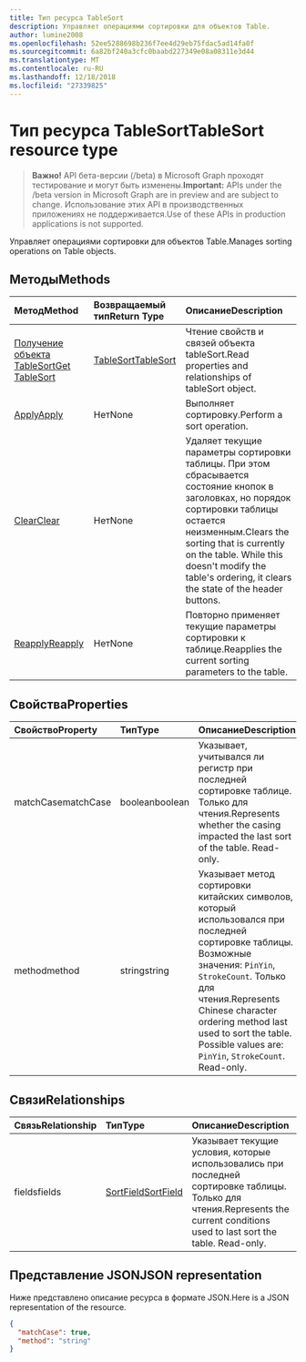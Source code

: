 ```yaml
---
title: Тип ресурса TableSort
description: Управляет операциями сортировки для объектов Table.
author: lumine2008
ms.openlocfilehash: 52ee5288698b236f7ee4d29eb75fdac5ad14fa0f
ms.sourcegitcommit: 6a82bf240a3cfc0baabd227349e08a08311e3d44
ms.translationtype: MT
ms.contentlocale: ru-RU
ms.lasthandoff: 12/18/2018
ms.locfileid: "27339825"
---
```

# <a name="tablesort-resource-type"></a><span data-ttu-id="fe0e8-103">Тип ресурса TableSort</span><span class="sxs-lookup"><span data-stu-id="fe0e8-103">TableSort resource type</span></span>

> <span data-ttu-id="fe0e8-104">**Важно!** API бета-версии (/beta) в Microsoft Graph проходят тестирование и могут быть изменены.</span><span class="sxs-lookup"><span data-stu-id="fe0e8-104">**Important:** APIs under the /beta version in Microsoft Graph are in preview and are subject to change.</span></span> <span data-ttu-id="fe0e8-105">Использование этих API в производственных приложениях не поддерживается.</span><span class="sxs-lookup"><span data-stu-id="fe0e8-105">Use of these APIs in production applications is not supported.</span></span>

<span data-ttu-id="fe0e8-106">Управляет операциями сортировки для объектов Table.</span><span class="sxs-lookup"><span data-stu-id="fe0e8-106">Manages sorting operations on Table objects.</span></span>


## <a name="methods"></a><span data-ttu-id="fe0e8-107">Методы</span><span class="sxs-lookup"><span data-stu-id="fe0e8-107">Methods</span></span>

| <span data-ttu-id="fe0e8-108">Метод</span><span class="sxs-lookup"><span data-stu-id="fe0e8-108">Method</span></span>           | <span data-ttu-id="fe0e8-109">Возвращаемый тип</span><span class="sxs-lookup"><span data-stu-id="fe0e8-109">Return Type</span></span>    |<span data-ttu-id="fe0e8-110">Описание</span><span class="sxs-lookup"><span data-stu-id="fe0e8-110">Description</span></span>|
|:---------------|:--------|:----------|
|[<span data-ttu-id="fe0e8-111">Получение объекта TableSort</span><span class="sxs-lookup"><span data-stu-id="fe0e8-111">Get TableSort</span></span>](../api/tablesort-get.md) | [<span data-ttu-id="fe0e8-112">TableSort</span><span class="sxs-lookup"><span data-stu-id="fe0e8-112">TableSort</span></span>](tablesort.md) |<span data-ttu-id="fe0e8-113">Чтение свойств и связей объекта tableSort.</span><span class="sxs-lookup"><span data-stu-id="fe0e8-113">Read properties and relationships of tableSort object.</span></span>|
|[<span data-ttu-id="fe0e8-114">Apply</span><span class="sxs-lookup"><span data-stu-id="fe0e8-114">Apply</span></span>](../api/tablesort-apply.md)|<span data-ttu-id="fe0e8-115">Нет</span><span class="sxs-lookup"><span data-stu-id="fe0e8-115">None</span></span>|<span data-ttu-id="fe0e8-116">Выполняет сортировку.</span><span class="sxs-lookup"><span data-stu-id="fe0e8-116">Perform a sort operation.</span></span>|
|[<span data-ttu-id="fe0e8-117">Clear</span><span class="sxs-lookup"><span data-stu-id="fe0e8-117">Clear</span></span>](../api/tablesort-clear.md)|<span data-ttu-id="fe0e8-118">Нет</span><span class="sxs-lookup"><span data-stu-id="fe0e8-118">None</span></span>|<span data-ttu-id="fe0e8-p102">Удаляет текущие параметры сортировки таблицы. При этом сбрасывается состояние кнопок в заголовках, но порядок сортировки таблицы остается неизменным.</span><span class="sxs-lookup"><span data-stu-id="fe0e8-p102">Clears the sorting that is currently on the table. While this doesn't modify the table's ordering, it clears the state of the header buttons.</span></span>|
|[<span data-ttu-id="fe0e8-121">Reapply</span><span class="sxs-lookup"><span data-stu-id="fe0e8-121">Reapply</span></span>](../api/tablesort-reapply.md)|<span data-ttu-id="fe0e8-122">Нет</span><span class="sxs-lookup"><span data-stu-id="fe0e8-122">None</span></span>|<span data-ttu-id="fe0e8-123">Повторно применяет текущие параметры сортировки к таблице.</span><span class="sxs-lookup"><span data-stu-id="fe0e8-123">Reapplies the current sorting parameters to the table.</span></span>|

## <a name="properties"></a><span data-ttu-id="fe0e8-124">Свойства</span><span class="sxs-lookup"><span data-stu-id="fe0e8-124">Properties</span></span>
| <span data-ttu-id="fe0e8-125">Свойство</span><span class="sxs-lookup"><span data-stu-id="fe0e8-125">Property</span></span>     | <span data-ttu-id="fe0e8-126">Тип</span><span class="sxs-lookup"><span data-stu-id="fe0e8-126">Type</span></span>   |<span data-ttu-id="fe0e8-127">Описание</span><span class="sxs-lookup"><span data-stu-id="fe0e8-127">Description</span></span>|
|:---------------|:--------|:----------|
|<span data-ttu-id="fe0e8-128">matchCase</span><span class="sxs-lookup"><span data-stu-id="fe0e8-128">matchCase</span></span>|<span data-ttu-id="fe0e8-129">boolean</span><span class="sxs-lookup"><span data-stu-id="fe0e8-129">boolean</span></span>|<span data-ttu-id="fe0e8-p103">Указывает, учитывался ли регистр при последней сортировке таблице. Только для чтения.</span><span class="sxs-lookup"><span data-stu-id="fe0e8-p103">Represents whether the casing impacted the last sort of the table. Read-only.</span></span>|
|<span data-ttu-id="fe0e8-132">method</span><span class="sxs-lookup"><span data-stu-id="fe0e8-132">method</span></span>|<span data-ttu-id="fe0e8-133">string</span><span class="sxs-lookup"><span data-stu-id="fe0e8-133">string</span></span>|<span data-ttu-id="fe0e8-p104">Указывает метод сортировки китайских символов, который использовался при последней сортировке таблицы. Возможные значения: `PinYin`, `StrokeCount`. Только для чтения.</span><span class="sxs-lookup"><span data-stu-id="fe0e8-p104">Represents Chinese character ordering method last used to sort the table. Possible values are: `PinYin`, `StrokeCount`. Read-only.</span></span>|

## <a name="relationships"></a><span data-ttu-id="fe0e8-137">Связи</span><span class="sxs-lookup"><span data-stu-id="fe0e8-137">Relationships</span></span>
| <span data-ttu-id="fe0e8-138">Связь</span><span class="sxs-lookup"><span data-stu-id="fe0e8-138">Relationship</span></span> | <span data-ttu-id="fe0e8-139">Тип</span><span class="sxs-lookup"><span data-stu-id="fe0e8-139">Type</span></span>   |<span data-ttu-id="fe0e8-140">Описание</span><span class="sxs-lookup"><span data-stu-id="fe0e8-140">Description</span></span>|
|:---------------|:--------|:----------|
|<span data-ttu-id="fe0e8-141">fields</span><span class="sxs-lookup"><span data-stu-id="fe0e8-141">fields</span></span>|[<span data-ttu-id="fe0e8-142">SortField</span><span class="sxs-lookup"><span data-stu-id="fe0e8-142">SortField</span></span>](sortfield.md)|<span data-ttu-id="fe0e8-p105">Указывает текущие условия, которые использовались при последней сортировке таблицы. Только для чтения.</span><span class="sxs-lookup"><span data-stu-id="fe0e8-p105">Represents the current conditions used to last sort the table. Read-only.</span></span>|

## <a name="json-representation"></a><span data-ttu-id="fe0e8-145">Представление JSON</span><span class="sxs-lookup"><span data-stu-id="fe0e8-145">JSON representation</span></span>

<span data-ttu-id="fe0e8-146">Ниже представлено описание ресурса в формате JSON.</span><span class="sxs-lookup"><span data-stu-id="fe0e8-146">Here is a JSON representation of the resource.</span></span>

<!-- {
  "blockType": "resource",
  "optionalProperties": [

  ],
  "@odata.type": "microsoft.graph.tableSort"
}-->

```json
{
  "matchCase": true,
  "method": "string"
}

```

<!-- uuid: 8fcb5dbc-d5aa-4681-8e31-b001d5168d79
2015-10-25 14:57:30 UTC -->
<!-- {
  "type": "#page.annotation",
  "description": "TableSort resource",
  "keywords": "",
  "section": "documentation",
  "tocPath": ""
}-->